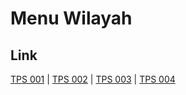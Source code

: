 # Menu Wilayah

## Link

[TPS 001](https://github.com/gigit-pemilu/pemilu-2024-82-maluku-utara/tree/main/pileg-dpr/hitung-suara/sub/82-maluku-utara/sub/03-halmahera-utara/sub/19-loloda-kepulauan/sub/2002-dama/sub/001-tps)
 | 
[TPS 002](https://github.com/gigit-pemilu/pemilu-2024-82-maluku-utara/tree/main/pileg-dpr/hitung-suara/sub/82-maluku-utara/sub/03-halmahera-utara/sub/19-loloda-kepulauan/sub/2002-dama/sub/002-tps)
 | 
[TPS 003](https://github.com/gigit-pemilu/pemilu-2024-82-maluku-utara/tree/main/pileg-dpr/hitung-suara/sub/82-maluku-utara/sub/03-halmahera-utara/sub/19-loloda-kepulauan/sub/2002-dama/sub/003-tps)
 | 
[TPS 004](https://github.com/gigit-pemilu/pemilu-2024-82-maluku-utara/tree/main/pileg-dpr/hitung-suara/sub/82-maluku-utara/sub/03-halmahera-utara/sub/19-loloda-kepulauan/sub/2002-dama/sub/004-tps)


